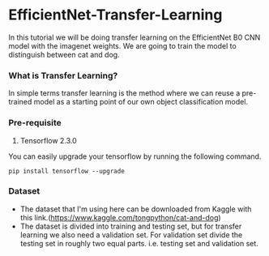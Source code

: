 # EfficientNet-Transfer-Learning

In this tutorial we will be doing transfer learning on the EfficientNet B0 CNN model with the imagenet weights. We are going to train the model to distinguish between cat and dog.

### What is Transfer Learning?
In simple terms transfer learning is the method where we can reuse a pre-trained model as a starting point of our own object classification model.

### Pre-requisite
1. Tensorflow 2.3.0

You can easily upgrade your tensorflow by running the following command.
~~~~
pip install tensorflow --upgrade
~~~~

### Dataset
* The dataset that I'm using here can be downloaded from Kaggle with this link.(https://www.kaggle.com/tongpython/cat-and-dog)
* The dataset is divided into training and testing set, but for transfer learning we also need a validation set. For validation set divide the testing set in roughly two equal parts. i.e. testing set and validation set.
